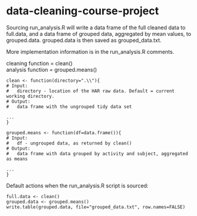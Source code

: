 # data-cleaning-course-project

Sourcing run_analysis.R will write a data frame of the full cleaned data to full.data, and a data frame of grouped data, aggregated by mean values, to grouped.data. grouped.data is then saved as grouped_data.txt.

More implementation information is in the run_analysis.R comments.

cleaning function = clean()  
analysis function = grouped.means()  

```{r}
clean <- function(directory=".\\"){
# Input:
#   directory - location of the HAR raw data. Default = current working directory.
# Output:
#   data frame with the ungrouped tidy data set

...
}
```

```{r}
grouped.means <- function(df=data.frame()){
# Input:
#   df - ungrouped data, as returned by clean()
# Output:
#   data frame with data grouped by activity and subject, aggregated as means 

...
}
```
Default actions when the run_analysis.R script is sourced:

```{r}
full.data <- clean()
grouped.data <- grouped.means()
write.table(grouped.data, file="grouped_data.txt", row.names=FALSE)
```
